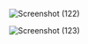 ![Screenshot (122)](https://user-images.githubusercontent.com/68183562/168631206-009ab1de-80cc-4dd7-bfe6-5c07bcd5be7d.png)

![Screenshot (123)](https://user-images.githubusercontent.com/68183562/168630894-dc41092c-450d-43db-95b9-92528f1523df.png)

